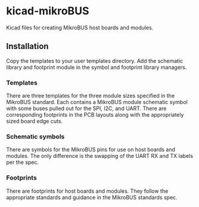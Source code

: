 # kicad-mikroBUS
Kicad files for creating MikroBUS host boards and modules.

## Installation
Copy the templates to your user templates directory.
Add the schematic library and footprint module in the symbol and footprint library managers.

### Templates
There are three templates for the three module sizes specified in the MikroBUS standard. Each contains a MikroBUS module schematic symbol with some buses pulled out for the SPI, I2C, and UART. There are corresponding footprints in the PCB layouts along with the appropriately sized board edge cuts.

### Schematic symbols
There are symbols for the MikroBUS pins for use on host boards and modules. The only difference is the swapping of the UART RX and TX labels per the spec.

### Footprints
There are footprints for host boards and modules. They follow the appropriate standards and guidance in the MikroBUS standards spec.
